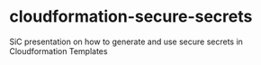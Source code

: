 # cloudformation-secure-secrets
SiC presentation on how to generate and use secure secrets in Cloudformation Templates
